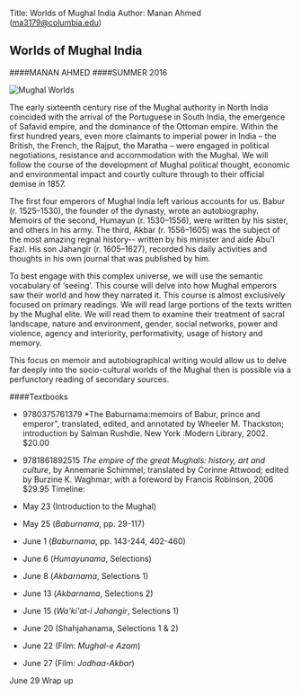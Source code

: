 Title: Worlds of Mughal India
Author: Manan Ahmed  (<ma3179@columbia.edu>) 


## Worlds of Mughal India 
####MANAN AHMED
####SUMMER 2016

 ![Mughal Worlds](https://github.com/mananahmed/syllabi/images/mw.jpg "poster")


The early sixteenth century rise of the Mughal authority in North India coincided with the arrival of the Portuguese in South India, the emergence of Safavid empire, and the dominance of the Ottoman empire. Within the first hundred years, even more claimants to imperial power in India – the British, the French, the Rajput, the Maratha – were engaged in political negotiations, resistance and accommodation with the Mughal. We will follow the course of the development of Mughal political thought, economic and environmental impact and courtly culture through to their official demise in 1857.

The first four emperors of Mughal India left various accounts for us. Babur (r. 1525–1530), the founder of the dynasty, wrote an autobiography. Memoirs of the second, Humayun (r. 1530–1556), were written by his sister, and others in his army. The third, Akbar (r. 1556–1605) was the subject of the most amazing regnal history-- written by his minister and aide Abu'l Fazl. His son Jahangir (r. 1605–1627), recorded his daily activities and thoughts in his own journal that was published by him. 

To best engage with this complex universe, we will use the semantic vocabulary of ‘seeing’. This course will delve into how Mughal emperors saw their world and how they narrated it. This course is almost exclusively focused on primary readings. We will read large portions of the texts written by the Mughal elite. We will read them to examine their treatment of sacral landscape, nature and environment, gender, social networks, power and violence, agency and interiority, performativity, usage of history and memory. 

This focus on memoir and autobiographical writing would allow us to delve far deeply into the socio-cultural worlds of the Mughal then is possible via a perfunctory reading of secondary sources.

####Textbooks

* 9780375761379	*The Baburnama:memoirs of Babur, prince and emperor",	translated, edited, and annotated by Wheeler M. Thackston; introduction by Salman Rushdie. New York :Modern Library,	2002.	$20.00
* 9781861892515	*The empire of the great Mughals: history, art and culture*, by Annemarie Schimmel; translated by Corinne Attwood; edited by Burzine K. Waghmar; with a foreword by Francis Robinson, 2006	$29.95
Timeline:

* May 23 (Introduction to the Mughal)
* May 25 (*Baburnama*, pp. 29-117)
* June 1 (*Baburnama*, pp. 143-244, 402-460)
* June 6 (*Humayunama*, Selections)
* June 8 (*Akbarnama*, Selections 1)
* June 13 (*Akbarnama*, Selections 2)
* June 15 (*Wa'ki'at-i Jahangir*, Selections 1)
* June 20 (Shahjahanama, Selections 1 & 2)
* June 22 (Film: *Mughal-e Azam*)
* June 27 (Film: *Jodhaa-Akbar*)

 

June 29
Wrap up


